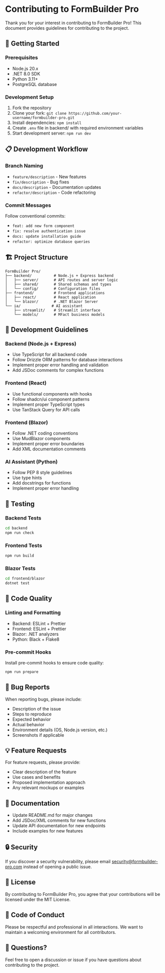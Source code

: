 # Contributing to FormBuilder Pro

Thank you for your interest in contributing to FormBuilder Pro! This document provides guidelines for contributing to the project.

## 🚀 Getting Started

### Prerequisites
- Node.js 20.x
- .NET 8.0 SDK
- Python 3.11+
- PostgreSQL database

### Development Setup
1. Fork the repository
2. Clone your fork: `git clone https://github.com/your-username/formbuilder-pro.git`
3. Install dependencies: `npm install`
4. Create `.env` file in backend/ with required environment variables
5. Start development server: `npm run dev`

## 📋 Development Workflow

### Branch Naming
- `feature/description` - New features
- `fix/description` - Bug fixes
- `docs/description` - Documentation updates
- `refactor/description` - Code refactoring

### Commit Messages
Follow conventional commits:
- `feat: add new form component`
- `fix: resolve authentication issue`
- `docs: update installation guide`
- `refactor: optimize database queries`

## 🏗️ Project Structure

```
FormBuilder Pro/
├── backend/          # Node.js + Express backend
│   ├── server/       # API routes and server logic
│   ├── shared/       # Shared schemas and types
│   └── config/       # Configuration files
├── frontend/         # Frontend applications
│   ├── react/        # React application
│   └── blazor/       # .NET Blazor Server
└── ia/              # AI assistant
    ├── streamlit/    # Streamlit interface
    └── models/       # MFact business models
```

## 🔧 Development Guidelines

### Backend (Node.js + Express)
- Use TypeScript for all backend code
- Follow Drizzle ORM patterns for database interactions
- Implement proper error handling and validation
- Add JSDoc comments for complex functions

### Frontend (React)
- Use functional components with hooks
- Follow shadcn/ui component patterns
- Implement proper TypeScript types
- Use TanStack Query for API calls

### Frontend (Blazor)
- Follow .NET coding conventions
- Use MudBlazor components
- Implement proper error boundaries
- Add XML documentation comments

### AI Assistant (Python)
- Follow PEP 8 style guidelines
- Use type hints
- Add docstrings for functions
- Implement proper error handling

## 🧪 Testing

### Backend Tests
```bash
cd backend
npm run check
```

### Frontend Tests
```bash
npm run build
```

### Blazor Tests
```bash
cd frontend/blazor
dotnet test
```

## 📝 Code Quality

### Linting and Formatting
- Backend: ESLint + Prettier
- Frontend: ESLint + Prettier
- Blazor: .NET analyzers
- Python: Black + Flake8

### Pre-commit Hooks
Install pre-commit hooks to ensure code quality:
```bash
npm run prepare
```

## 🐛 Bug Reports

When reporting bugs, please include:
- Description of the issue
- Steps to reproduce
- Expected behavior
- Actual behavior
- Environment details (OS, Node.js version, etc.)
- Screenshots if applicable

## 💡 Feature Requests

For feature requests, please provide:
- Clear description of the feature
- Use cases and benefits
- Proposed implementation approach
- Any relevant mockups or examples

## 📖 Documentation

- Update README.md for major changes
- Add JSDoc/XML comments for new functions
- Update API documentation for new endpoints
- Include examples for new features

## 🔒 Security

If you discover a security vulnerability, please email security@formbuilder-pro.com instead of opening a public issue.

## 📄 License

By contributing to FormBuilder Pro, you agree that your contributions will be licensed under the MIT License.

## 🤝 Code of Conduct

Please be respectful and professional in all interactions. We want to maintain a welcoming environment for all contributors.

## 💬 Questions?

Feel free to open a discussion or issue if you have questions about contributing to the project.